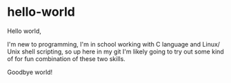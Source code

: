 # hello-world

Hello world,

I'm new to programming, I'm in school working with C language and Linux/ Unix shell scripting, so up here in my git I'm likely going to try out some kind of for fun combination of these two skills.

Goodbye world!
